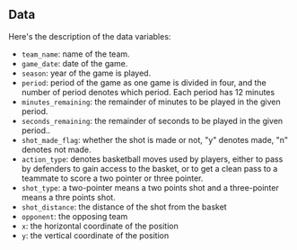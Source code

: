 
## Data 

Here's the description of the data variables:

- `team_name`: name of the team.
- `game_date`: date of the game.
- `season`: year of the game is played.
- `period`: period of the game as one game is divided in four, and the number of period denotes which period. Each period has 12 minutes
- `minutes_remaining`: the remainder of minutes to be played in the given period.
- `seconds_remaining`: the remainder of seconds to be played in the given period..
- `shot_made_flag`: whether the shot is made or not, "y" denotes made, "n" denotes not made.
- `action_type`: denotes basketball moves used by players, either to pass by defenders to gain access to the basket, or to get a clean pass to a teammate to score a two pointer or three pointer.
- `shot_type`: a two-pointer means a two points shot and a three-pointer means a thre points shot.
- `shot_distance`: the distance of the shot from the basket
- `opponent`: the opposing team
- `x`: the horizontal coordinate of the position
- `y`: the vertical coordinate of the position


